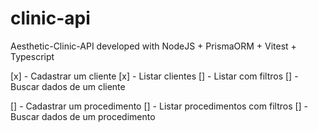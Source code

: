 # clinic-api

Aesthetic-Clinic-API developed with NodeJS + PrismaORM + Vitest + Typescript

[x] - Cadastrar um cliente
[x] - Listar clientes
[] - Listar com filtros
[] - Buscar dados de um cliente

[] - Cadastrar um procedimento
[] - Listar procedimentos com filtros
[] - Buscar dados de um procedimento
